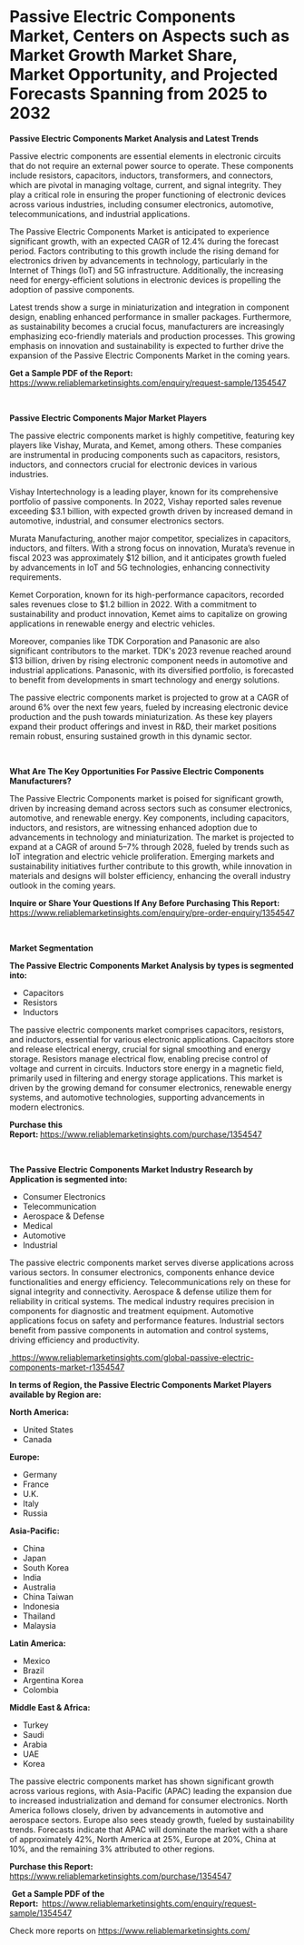 <p><h1>Passive Electric Components Market, Centers on Aspects such as Market Growth Market Share, Market Opportunity, and Projected Forecasts Spanning from 2025 to 2032</h1></p><p><strong>Passive Electric Components Market Analysis and Latest Trends</strong></p>
<p><p>Passive electric components are essential elements in electronic circuits that do not require an external power source to operate. These components include resistors, capacitors, inductors, transformers, and connectors, which are pivotal in managing voltage, current, and signal integrity. They play a critical role in ensuring the proper functioning of electronic devices across various industries, including consumer electronics, automotive, telecommunications, and industrial applications.</p><p>The Passive Electric Components Market is anticipated to experience significant growth, with an expected CAGR of 12.4% during the forecast period. Factors contributing to this growth include the rising demand for electronics driven by advancements in technology, particularly in the Internet of Things (IoT) and 5G infrastructure. Additionally, the increasing need for energy-efficient solutions in electronic devices is propelling the adoption of passive components. </p><p>Latest trends show a surge in miniaturization and integration in component design, enabling enhanced performance in smaller packages. Furthermore, as sustainability becomes a crucial focus, manufacturers are increasingly emphasizing eco-friendly materials and production processes. This growing emphasis on innovation and sustainability is expected to further drive the expansion of the Passive Electric Components Market in the coming years.</p></p>
<p><strong>Get a Sample PDF of the Report:&nbsp;</strong> <a href="https://www.reliablemarketinsights.com/enquiry/request-sample/1354547?utm_campaign=2136&utm_medium=2&utm_source=Github&utm_content=ia&utm_term=11022025&utm_id=passive-electric-components">https://www.reliablemarketinsights.com/enquiry/request-sample/1354547</a></p>
<p>&nbsp;</p>
<p><strong>Passive Electric Components Major Market Players</strong></p>
<p><p>The passive electric components market is highly competitive, featuring key players like Vishay, Murata, and Kemet, among others. These companies are instrumental in producing components such as capacitors, resistors, inductors, and connectors crucial for electronic devices in various industries.</p><p>Vishay Intertechnology is a leading player, known for its comprehensive portfolio of passive components. In 2022, Vishay reported sales revenue exceeding $3.1 billion, with expected growth driven by increased demand in automotive, industrial, and consumer electronics sectors.</p><p>Murata Manufacturing, another major competitor, specializes in capacitors, inductors, and filters. With a strong focus on innovation, Murata’s revenue in fiscal 2023 was approximately $12 billion, and it anticipates growth fueled by advancements in IoT and 5G technologies, enhancing connectivity requirements.</p><p>Kemet Corporation, known for its high-performance capacitors, recorded sales revenues close to $1.2 billion in 2022. With a commitment to sustainability and product innovation, Kemet aims to capitalize on growing applications in renewable energy and electric vehicles.</p><p>Moreover, companies like TDK Corporation and Panasonic are also significant contributors to the market. TDK's 2023 revenue reached around $13 billion, driven by rising electronic component needs in automotive and industrial applications. Panasonic, with its diversified portfolio, is forecasted to benefit from developments in smart technology and energy solutions.</p><p>The passive electric components market is projected to grow at a CAGR of around 6% over the next few years, fueled by increasing electronic device production and the push towards miniaturization. As these key players expand their product offerings and invest in R&D, their market positions remain robust, ensuring sustained growth in this dynamic sector.</p></p>
<p>&nbsp;</p>
<p><strong>What Are The Key Opportunities For Passive Electric Components Manufacturers?</strong></p>
<p><p>The Passive Electric Components market is poised for significant growth, driven by increasing demand across sectors such as consumer electronics, automotive, and renewable energy. Key components, including capacitors, inductors, and resistors, are witnessing enhanced adoption due to advancements in technology and miniaturization. The market is projected to expand at a CAGR of around 5–7% through 2028, fueled by trends such as IoT integration and electric vehicle proliferation. Emerging markets and sustainability initiatives further contribute to this growth, while innovation in materials and designs will bolster efficiency, enhancing the overall industry outlook in the coming years.</p></p>
<p><strong>Inquire or Share Your Questions If Any Before Purchasing This Report:</strong> <a href="https://www.reliablemarketinsights.com/enquiry/pre-order-enquiry/1354547?utm_campaign=2136&utm_medium=2&utm_source=Github&utm_content=ia&utm_term=11022025&utm_id=passive-electric-components">https://www.reliablemarketinsights.com/enquiry/pre-order-enquiry/1354547</a></p>
<p>&nbsp;</p>
<p><strong>Market Segmentation</strong></p>
<p><strong>The Passive Electric Components Market Analysis by types is segmented into:</strong></p>
<p><ul><li>Capacitors</li><li>Resistors</li><li>Inductors</li></ul></p>
<p><p>The passive electric components market comprises capacitors, resistors, and inductors, essential for various electronic applications. Capacitors store and release electrical energy, crucial for signal smoothing and energy storage. Resistors manage electrical flow, enabling precise control of voltage and current in circuits. Inductors store energy in a magnetic field, primarily used in filtering and energy storage applications. This market is driven by the growing demand for consumer electronics, renewable energy systems, and automotive technologies, supporting advancements in modern electronics.</p></p>
<p><strong>Purchase this Report:&nbsp;</strong><a href="https://www.reliablemarketinsights.com/purchase/1354547?utm_campaign=2136&utm_medium=2&utm_source=Github&utm_content=ia&utm_term=11022025&utm_id=passive-electric-components">https://www.reliablemarketinsights.com/purchase/1354547</a></p>
<p>&nbsp;</p>
<p><strong>The Passive Electric Components Market Industry Research by Application is segmented into:</strong></p>
<p><ul><li>Consumer Electronics</li><li>Telecommunication</li><li>Aerospace & Defense</li><li>Medical</li><li>Automotive</li><li>Industrial</li></ul></p>
<p><p>The passive electric components market serves diverse applications across various sectors. In consumer electronics, components enhance device functionalities and energy efficiency. Telecommunications rely on these for signal integrity and connectivity. Aerospace & defense utilize them for reliability in critical systems. The medical industry requires precision in components for diagnostic and treatment equipment. Automotive applications focus on safety and performance features. Industrial sectors benefit from passive components in automation and control systems, driving efficiency and productivity.</p></p>
<p><a href="https://www.reliablemarketinsights.com/global-passive-electric-components-market-r1354547?utm_campaign=2136&utm_medium=2&utm_source=Github&utm_content=ia&utm_term=11022025&utm_id=passive-electric-components">&nbsp;https://www.reliablemarketinsights.com/global-passive-electric-components-market-r1354547</a></p>
<p><strong>In terms of Region, the Passive Electric Components Market Players available by Region are:</strong></p>
<p>
    <p> <strong> North America: </strong>
        <ul>
            <li>United States</li>
            <li>Canada</li>
        </ul>
        </p> 
    <p> <strong> Europe: </strong>
        <ul>
            <li>Germany</li>
            <li>France</li>
            <li>U.K.</li>
            <li>Italy</li>
            <li>Russia</li>
        </ul>
        </p> 
    <p> <strong> Asia-Pacific: </strong>
        <ul>
            <li>China</li>
            <li>Japan</li>
            <li>South Korea</li>
            <li>India</li>
            <li>Australia</li>
            <li>China Taiwan</li>
            <li>Indonesia</li>
            <li>Thailand</li>
            <li>Malaysia</li>
        </ul>
        </p> 
    <p> <strong> Latin America: </strong>
        <ul>
            <li>Mexico</li>
            <li>Brazil</li>
            <li>Argentina Korea</li>
            <li>Colombia</li>
        </ul>
        </p> 
    <p> <strong> Middle East & Africa: </strong>
        <ul>
            <li>Turkey</li>
            <li>Saudi</li>
            <li>Arabia</li>
            <li>UAE</li>
            <li>Korea</li>
        </ul>
    </p>
    </p>
<p><p>The passive electric components market has shown significant growth across various regions, with Asia-Pacific (APAC) leading the expansion due to increased industrialization and demand for consumer electronics. North America follows closely, driven by advancements in automotive and aerospace sectors. Europe also sees steady growth, fueled by sustainability trends. Forecasts indicate that APAC will dominate the market with a share of approximately 42%, North America at 25%, Europe at 20%, China at 10%, and the remaining 3% attributed to other regions.</p></p>
<p><strong>Purchase this Report: </strong><a href="https://www.reliablemarketinsights.com/purchase/1354547?utm_campaign=2136&utm_medium=2&utm_source=Github&utm_content=ia&utm_term=11022025&utm_id=passive-electric-components">https://www.reliablemarketinsights.com/purchase/1354547</a></p>
<p>&nbsp;<strong>Get a Sample PDF of the Report:&nbsp;&nbsp;</strong><a href="https://www.reliablemarketinsights.com/enquiry/request-sample/1354547?utm_campaign=2136&utm_medium=2&utm_source=Github&utm_content=ia&utm_term=11022025&utm_id=passive-electric-components">https://www.reliablemarketinsights.com/enquiry/request-sample/1354547</a></p>
<p><strong></strong></p>
<p>Check more reports on <a href="https://www.reliablemarketinsights.com/?utm_campaign=2136&utm_medium=2&utm_source=Github&utm_content=ia&utm_term=11022025&utm_id=passive-electric-components">https://www.reliablemarketinsights.com/</a></p>